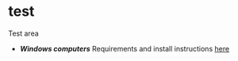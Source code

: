 # test
Test area

- ***Windows computers*** Requirements and install instructions [here](https://github.com/solangegueiros/test/tree/feature/WindowsSetupInstructions)